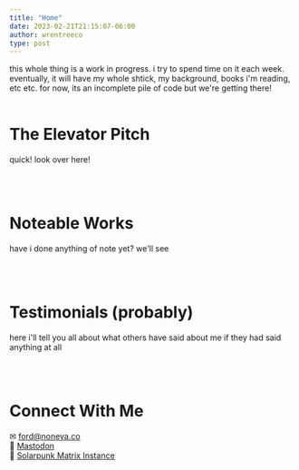 ```yaml
---
title: "Home"
date: 2023-02-21T21:15:07-06:00
author: wrentreeco
type: post
---
```

this whole thing is a work in progress. i try to spend time on it each week. eventually, it will have my whole shtick, my background, books i'm reading, etc etc. for now, its an incomplete pile of code but we're getting there!
<br><br>
# The Elevator Pitch
quick! look over here! 

<br><br>
# Noteable Works
have i done anything of note yet? we'll see

<br><br>
# Testimonials (probably)
here i'll tell you all about what others have said about me if they had said anything at all

<br><br>
# Connect With Me
<span>&#9993;</span> [ford@noneya.co](mailto:ford@noneya.co)
<br>
<span>&#128024;</span> [Mastodon](https://hachyderm.io/@wrentreeco "Mastodon {rel='me'}")
<br>
<span>&#127793;</span> [Solarpunk Matrix Instance](https://matrix.to/#/#solarpunks:solarpunk.cloud "Solarpunk Matrix Instance")




